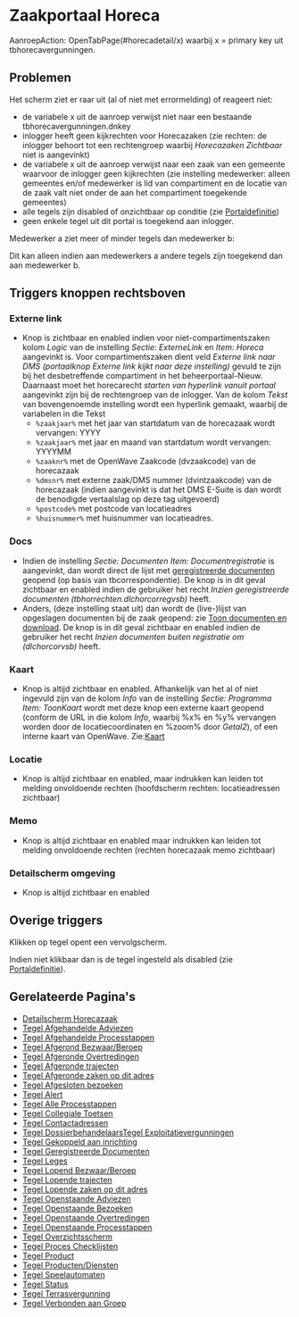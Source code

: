 # Zaakportaal Horeca

AanroepAction: OpenTabPage(#horecadetail/x) waarbij x = primary key uit tbhorecavergunningen.

## Problemen

Het scherm ziet er raar uit (al of niet met errormelding) of reageert niet:

* de variabele x uit de aanroep verwijst niet naar een bestaande tbhorecavergunningen.dnkey
* inlogger heeft geen kijkrechten voor Horecazaken (zie rechten: de inlogger behoort tot een rechtengroep waarbij *Horecazaken Zichtbaar* niet is aangevinkt)
* de variabele x uit de aanroep verwijst naar een zaak van een gemeente waarvoor de inlogger geen kijkrechten  (zie instelling medewerker: alleen gemeentes en/of medewerker is lid van compartiment en de locatie van de zaak valt niet onder de aan het compartiment toegekende gemeentes)
* alle tegels zijn disabled of onzichtbaar op conditie (zie [Portaldefinitie](/docs/instellen_inrichten/portaldefinitie.md))
* geen enkele tegel uit dit portal is toegekend aan inlogger.

Medewerker a ziet meer of minder tegels dan medewerker b:

Dit kan alleen indien aan medewerkers a andere tegels zijn toegekend dan aan medewerker b.

## Triggers knoppen rechtsboven

### Externe link

* Knop is zichtbaar en enabled indien voor niet-compartimentszaken kolom *Logic* van de instelling *Sectie: ExterneLink* en *Item: Horeca* aangevinkt is. Voor compartimentszaken dient veld *Externe link naar DMS (portaalknop Externe link kijkt naar deze instelling)* gevuld te zijn bij het desbetreffende compartiment in het beheerportaal-Nieuw. Daarnaast moet het horecarecht *starten van hyperlink vanuit portaal* aangevinkt zijn bij de rechtengroep van de inlogger. Van de kolom *Tekst* van bovengenoemde instelling wordt een hyperlink gemaakt, waarbij de variabelen in die Tekst
  * `%zaakjaar%` met het jaar van startdatum van de horecazaak wordt vervangen: YYYY
  * `%zaakjaar%`  met jaar en maand van startdatum wordt vervangen: YYYYMM
  * `%zaaknr%`  met de OpenWave Zaakcode (dvzaakcode) van de horecazaak
  * `%dmsnr%` met externe zaak/DMS nummer (dvintzaakcode) van de horecazaak (indien aangevinkt is dat het DMS E-Suite is dan wordt de benodigde vertaalslag op deze tag uitgevoerd)
  * `%postcode%` met postcode van locatieadres
  * `%huisnummer%` met huisnummer van locatieadres.

### Docs

* Indien de instelling *Sectie: Documenten Item: Documentregistratie* is aangevinkt, dan wordt direct de lijst met [geregistreerde documenten](/docs/probleemoplossing/module_overstijgende_schermen/geregistreerde_documenten.md) geopend (op basis van tbcorrespondentie). De knop is in dit geval zichtbaar en enabled indien de gebruiker het recht *Inzien geregistreerde documenten (tbhorrechten.dlchorcorregvsb)* heeft.
* Anders, (deze instelling staat uit) dan wordt de (live-)lijst van opgeslagen documenten bij de zaak geopend: zie [Toon documenten en download](/docs/probleemoplossing/programmablokken/toon_documenten_en_download.md). De knop is in dit geval zichtbaar en enabled indien de gebruiker het recht *Inzien documenten buiten registratie om (dlchorcorvsb)* heeft.

### Kaart

* Knop is altijd zichtbaar en enabled. Afhankelijk van het al of niet ingevuld zijn van de kolom *Info* van de instelling *Sectie: Programma Item: ToonKaart* wordt met deze knop een externe kaart geopend (conform de URL in die kolom *Info*, waarbij %x% en %y% vervangen worden door de locatiecoordinaten en %zoom% door *Getal2*), of een interne kaart van OpenWave. Zie:[Kaart](/docs/probleemoplossing/module_overstijgende_schermen/kaart.md)

### Locatie

* Knop is altijd zichtbaar en enabled, maar indrukken kan leiden tot melding onvoldoende rechten (hoofdscherm rechten: locatieadressen zichtbaar)

### Memo

* Knop is altijd zichtbaar en enabled maar indrukken kan leiden tot melding onvoldoende rechten (rechten horecazaak memo zichtbaar)

### Detailscherm omgeving

* Knop is altijd zichtbaar en enabled

## Overige triggers

Klikken op tegel opent een vervolgscherm.

Indien niet klikbaar dan is de tegel ingesteld als disabled (zie [Portaldefinitie](/docs/instellen_inrichten/portaldefinitie.md)).

## Gerelateerde Pagina's

* [Detailscherm Horecazaak](/docs/probleemoplossing/portalen_en_moduleschermen/zaakportaal_horeca/detailscherm_horecazaak.md)
* [Tegel Afgehandelde Adviezen](/docs/probleemoplossing/portalen_en_moduleschermen/zaakportaal_horeca/tegel_afgehandelde_adviezen.md)
* [Tegel Afgehandelde Processtappen](/docs/probleemoplossing/portalen_en_moduleschermen/zaakportaal_horeca/tegel_afgehandelde_stappen.md)
* [Tegel Afgerond Bezwaar/Beroep](/docs/probleemoplossing/portalen_en_moduleschermen/zaakportaal_horeca/tegel_afgerond_bezwaar_beroep.md)
* [Tegel Afgeronde Overtredingen](/docs/probleemoplossing/portalen_en_moduleschermen/zaakportaal_horeca/tegel_afgeronde_overtredingen.md)
* [Tegel Afgeronde trajecten](/docs/probleemoplossing/portalen_en_moduleschermen/zaakportaal_horeca/tegel_afgeronde_trajecten.md)
* [Tegel Afgeronde zaken op dit adres](/docs/probleemoplossing/portalen_en_moduleschermen/zaakportaal_horeca/tegel_afgeronde_zaken_op_dit_adres.md)
* [Tegel Afgesloten bezoeken](/docs/probleemoplossing/portalen_en_moduleschermen/zaakportaal_horeca/tegel_afgesloten_bezoeken.md)
* [Tegel Alert](/docs/probleemoplossing/portalen_en_moduleschermen/zaakportaal_horeca/tegel_alert.md)
* [Tegel Alle Processtappen](/docs/probleemoplossing/portalen_en_moduleschermen/zaakportaal_horeca/tegel_alle_stappen.md)
* [Tegel Collegiale Toetsen](/docs/probleemoplossing/portalen_en_moduleschermen/zaakportaal_horeca/tegel_collegiale_toetsen.md)
* [Tegel Contactadressen](/docs/probleemoplossing/portalen_en_moduleschermen/zaakportaal_horeca/tegel_contactadressen.md)
* [Tegel Dossierbehandelaars](/docs/probleemoplossing/portalen_en_moduleschermen/zaakportaal_horeca/tegel_dossierbehandelaars.md)[Tegel Exploitatievergunningen](/docs/probleemoplossing/portalen_en_moduleschermen/zaakportaal_horeca/tegel_exploitatievergunning.md)
* [Tegel Gekoppeld aan inrichting](/docs/probleemoplossing/portalen_en_moduleschermen/zaakportaal_horeca/tegel_gekoppeld_aan_inrichting.md)
* [Tegel Geregistreerde Documenten](/docs/probleemoplossing/portalen_en_moduleschermen/zaakportaal_horeca/tegel_geregistreerde_documenten.md)
* [Tegel Leges](/docs/probleemoplossing/portalen_en_moduleschermen/zaakportaal_horeca/tegel_leges.md)
* [Tegel Lopend Bezwaar/Beroep](/docs/probleemoplossing/portalen_en_moduleschermen/zaakportaal_horeca/tegel_lopend_bezwaar_beroep.md)
* [Tegel Lopende trajecten](/docs/probleemoplossing/portalen_en_moduleschermen/zaakportaal_horeca/tegel_lopende_trajecten.md)
* [Tegel Lopende zaken op dit adres](/docs/probleemoplossing/portalen_en_moduleschermen/zaakportaal_horeca/tegel_lopende_zaken_op_dit_adres.md)
* [Tegel Openstaande Adviezen](/docs/probleemoplossing/portalen_en_moduleschermen/zaakportaal_horeca/tegel_openstaande_adviezen.md)
* [Tegel Openstaande Bezoeken](/docs/probleemoplossing/portalen_en_moduleschermen/zaakportaal_horeca/tegel_openstaande_bezoeken.md)
* [Tegel Openstaande Overtredingen](/docs/probleemoplossing/portalen_en_moduleschermen/zaakportaal_horeca/tegel_openstaande_overtredingen.md)
* [Tegel Openstaande Processtappen](/docs/probleemoplossing/portalen_en_moduleschermen/zaakportaal_horeca/tegel_openstaande_stappen.md)
* [Tegel Overzichtsscherm](/docs/probleemoplossing/portalen_en_moduleschermen/zaakportaal_horeca/tegel_overzichtsscherm.md)
* [Tegel Proces Checklijsten](/docs/probleemoplossing/portalen_en_moduleschermen/zaakportaal_horeca/tegel_proces_checklijsten.md)
* [Tegel Product](/docs/probleemoplossing/portalen_en_moduleschermen/zaakportaal_horeca/tegel_product.md)
* [Tegel Producten/Diensten](/docs/probleemoplossing/portalen_en_moduleschermen/zaakportaal_horeca/tegel_producten_diensten.md)
* [Tegel Speelautomaten](/docs/probleemoplossing/portalen_en_moduleschermen/zaakportaal_horeca/tegel_speelautomaten.md)
* [Tegel Status](/docs/probleemoplossing/portalen_en_moduleschermen/zaakportaal_horeca/tegel_status.md)
* [Tegel Terrasvergunning](/docs/probleemoplossing/portalen_en_moduleschermen/zaakportaal_horeca/tegel_terrasvergunning.md)
* [Tegel Verbonden aan Groep](/docs/probleemoplossing/portalen_en_moduleschermen/zaakportaal_horeca/tegel_verbonden_aan_groep.md)
